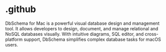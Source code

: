 # .github
DbSchema for Mac is a powerful visual database design and management tool. It allows developers to design, document, and manage relational and NoSQL databases visually. With intuitive diagrams, SQL editor, and cross-platform support, DbSchema simplifies complex database tasks for macOS users.
